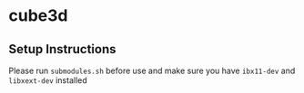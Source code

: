 # cube3d
## Setup Instructions<br>
Please run `submodules.sh` before use and make sure you have `ibx11-dev` and `libxext-dev` installed